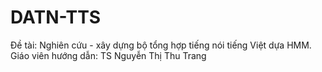 # DATN-TTS
Đề tài: Nghiên cứu - xây dựng bộ tổng hợp tiếng nói tiếng Việt dựa HMM. Giáo viên hướng dẫn: TS Nguyễn Thị Thu Trang
